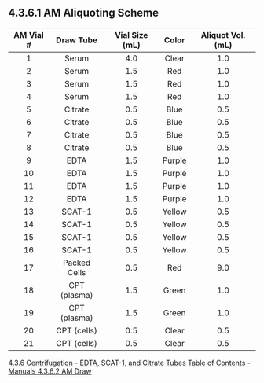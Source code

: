 ## 4.3.6.1 AM Aliquoting Scheme

| AM Vial # | Draw Tube    | Vial Size (mL) | Color  | Aliquot Vol. (mL) |
|:---------:|:------------:|:--------------:|:------:|:-----------------:|
| 1         | Serum        | 4.0            | Clear  | 1.0               |
| 2         | Serum        | 1.5            | Red    | 1.0               |
| 3         | Serum        | 1.5            | Red    | 1.0               |
| 4         | Serum        | 1.5            | Red    | 1.0               |
| 5         | Citrate      | 0.5            | Blue   | 0.5               |
| 6         | Citrate      | 0.5            | Blue   | 0.5               |
| 7         | Citrate      | 0.5            | Blue   | 0.5               |
| 8         | Citrate      | 0.5            | Blue   | 0.5               |
| 9         | EDTA         | 1.5            | Purple | 1.0               |
| 10        | EDTA         | 1.5            | Purple | 1.0               |
| 11        | EDTA         | 1.5            | Purple | 1.0               |
| 12        | EDTA         | 1.5            | Purple | 1.0               |
| 13        | SCAT-1       | 0.5            | Yellow | 0.5               |
| 14        | SCAT-1       | 0.5            | Yellow | 0.5               |
| 15        | SCAT-1       | 0.5            | Yellow | 0.5               |
| 16        | SCAT-1       | 0.5            | Yellow | 0.5               |
| 17        | Packed Cells | 0.5            | Red    | 9.0               |
| 18        | CPT (plasma) | 1.5            | Green  | 1.0               |
| 19        | CPT (plasma) | 1.5            | Green  | 1.0               |
| 20        | CPT (cells)  | 0.5            | Clear  | 0.5               |
| 21        | CPT (cells)  | 0.5            | Clear  | 0.5               |


<div class="center">
<div class="btn-group">
  <a href=":pages_path:/manuals/blood-collection-processing/4-03-06-00-centrifugation-edta-etc.md" class="btn btn-default">
    <span class="glyphicon glyphicon-chevron-left"></span>
    4.3.6 Centrifugation - EDTA, SCAT-1, and Citrate Tubes
  </a>

  <a href=":pages_path:/manuals/manual-toc.md" class="btn btn-default">
    <span class="glyphicon glyphicon-chevron-up"></span>
    Table of Contents - Manuals
  </a>

  <a href=":pages_path:/manuals/blood-collection-processing/4-03-06-02-am-draw.md" class="btn btn-success">
    4.3.6.2 AM Draw
    <span class="glyphicon glyphicon-chevron-right"></span>
  </a>
</div>
</div>
